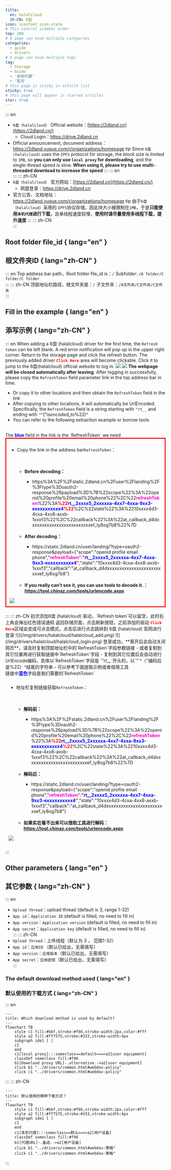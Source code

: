 ```yaml
---
title:
  en: halalcloud
  zh-CN: 6盘
icon: iconfont icon-state
# This control sidebar order
top: 200
# A page can have multiple categories
categories:
  - guide
  - drivers
# A page can have multiple tags
tag:
  - Storage
  - Guide
  - '本地代理'
  - '官方'
# this page is sticky in article list
sticky: true
# this page will appear in starred articles
star: true
---
```


::: en

- `6盘（halalcloud）` Official website：[https://2dland.cn](https://2dland.cn/)
  - Cloud Login：https://drive.2dland.cn
- Official announcement, document address：https://2dland.yuque.com/r/organizations/homepage
  tip
  Since `6盘 (halalcloud)` uses the `IPFS` protocol for storage, the block size is limited to `1MB`, so **you can only use `local proxy` for downloading**, and the single-thread speed is slow. **When using it, please try to use multi-threaded download to increase the speed**
  :::
  ::: en
  <br/>
  :::
  ::: zh-CN
- `6盘（halalcloud）` 官方网站：[https://2dland.cn](https://2dland.cn/)
  - 网盘登录：https://drive.2dland.cn
- 官方公告、文档地址：https://2dland.yuque.com/r/organizations/homepage
  tip
  由于`6盘（halalcloud）`采用的 `IPFS`协议存储，因此块大小被限制在`1MB`，于是**只能使用`本机代理`进行下载**，且单线程速度较慢，**使用时请尽量使用多线程下载，提升速度**
  :::
  ::: zh-CN
  <br/>
  :::

## **Root folder file_id** { lang="en" }

## **根文件夹ID** { lang="zh-CN" }

::: en
Top address bar path，Root folder file_id is：`/`
Subfolder: `/A folder/C folder/C folder`
<br/>
:::
::: zh-CN
顶部地址栏路径，根文件夹是：`/`
子文件夹：`/A文件夹/C文件夹/C文件夹`
<br/>
:::

## **Fill in the example** { lang="en" }

## **添写示例** { lang="zh-CN" }

::: en
When adding a 6盘 (halalcloud) driver for the first time, the `Refresh token` can be left blank. A red error notification will pop up in the upper right corner.
Return to the storage page and click the refresh button. The previously added driver <code style="font-weight: bold;color:red">Click Here</code> area will become clickable. Click it to jump to the 6盘(halalcloud) official website to log in.
![](/img/drivers/halalcloud/halalcloud_add.png)
![](/img/drivers/halalcloud/halalcloud_login.png)
**The webpage will be closed automatically after leaving**. After logging in successfully, please copy the `RefreshToken` field parameter link in the top address bar in time.

- Or copy it to other locations and then obtain the `RefreshToken` field in the link
- After copying to other locations, it will automatically be UrlEncoded. Specifically, the `RefreshToken` field is a string starting with `"rt__` and ending with `"`^("is*encoded_to*%22)^
- You can refer to the following extraction example or borrow tools
<br/>
The <span style="font-weight: bold;color: blue;">blue</span> field in the link is the `RefreshToken` we need
<div style="border: 3px solid red;padding: 10px;">
	<ul>
		<li>Copy the link in the address bar<code>RefreshToken</code>：</li><br/>
		<ul><br/>
			<li style="font-weight: bold;">Before decoding：</li>
			<ul>
                <li>https%3A%2F%2Fstatic.2dland.cn%2Fuser%2Flanding%2F%3Ftype%3Doauth2-response%26payload%3D%7B%22scope%22%3A%22openid%20profile%20email%20phone%22%2C%22<span style="font-weight: bold;color: #ff00c6;">refreshToken</span>%22%3A<span style="font-weight: bold;color: red;">%22</span><span style="font-weight: bold;color: blue;">rt__2xxxx5_2xxxxxa-4xx7-4xxa-9xx3-exxxxxxxxxx4</span><span style="font-weight: bold;color: red;">%22</span>%2C%22state%22%3A%2210xxxx4d3-4cxa-4xx8-axxb-1xxxf3%22%2C%22callback%22%3A%22at_callback_d4dxxxxxxxxxxxxxxxxxxxxxxxxxef_ly8og7b8%22%7D</li>
			</ul><br/>
			<li style="font-weight: bold;">After decoding：</li>
			<ul>
				<li>https://static.2dland.cn/user/landing/?type=oauth2-response&payload={"scope":"openid profile email phone","<span style="font-weight: bold;color: #ff00c6;">refreshToken</span>":<span style="font-weight: bold;color: red;">"</span><span style="font-weight: bold;color: blue;">rt__2xxxx5_2xxxxxa-4xx7-4xxa-9xx3-exxxxxxxxxx4</span><span style="font-weight: bold;color: red;">"</span>,"state":"10xxxx4d3-4cxa-4xx8-axxb-1xxxf3","callback":"at_callback_d4dxxxxxxxxxxxxxxxxxxxxxxxxxef_ly8og7b8"}</li>
			</ul><br/>
            <li style="font-weight: bold;">If you really can't see it, you can use tools to decode it.：<a href="https://tool.chinaz.com/tools/urlencode.aspx">https://tool.chinaz.com/tools/urlencode.aspx</a>
			</li>
		</ul>
	</ul>
    <img src="/img/drivers/halalcloud/halalcloud_url.png">
</div>
<br/>
:::
::: zh-CN
初次添加6盘 (halalcloud) 驱动，`Refresh token`可以留空，此时右上角会弹出红色错误通知
返回存储页面，点击刷新按钮，之前添加的驱动 <code style="font-weight: bold;color:red">Click Here</code>区域会变成可点击模式，点击后进行点击跳转到 6盘 (halalcloud) 官网进行登录
![](/img/drivers/halalcloud/halalcloud_add.png)
![](/img/drivers/halalcloud/halalcloud_login.png)
登录成功，**离开后会自动关闭网页**，请及时复制顶部地址栏中的`RefreshToken`字段参数链接
- 或者复制到其它位置再进行获取链接中`RefreshToken`字段
- 复制到其它位置后会自动进行UrlEncode编码，具体以`RefreshToken`字段是 `"rt__`开头的，以`"`^（"编码后是%22）^结尾的字符串
  - 可以参考下面提取示例或者借用工具
  <br/>
  链接中<span style="font-weight: bold;color: blue;">蓝色</span>字段是我们需要的`RefreshToken`
   <div style="btop: 3px solid red;padding: 10px;">
   	<ul>
   		<li>地址栏复制链接获取<code>RefreshToken</code>：</li><br/>
   		<ul><br/>
   			<li style="font-weight: bold;">解码前：</li>
   			<ul>
                   <li>https%3A%2F%2Fstatic.2dland.cn%2Fuser%2Flanding%2F%3Ftype%3Doauth2-response%26payload%3D%7B%22scope%22%3A%22openid%20profile%20email%20phone%22%2C%22<span style="font-weight: bold;color: #ff00c6;">refreshToken</span>%22%3A<span style="font-weight: bold;color: red;">%22</span><span style="font-weight: bold;color: blue;">rt__2xxxx5_2xxxxxa-4xx7-4xxa-9xx3-exxxxxxxxxx4</span><span style="font-weight: bold;color: red;">%22</span>%2C%22state%22%3A%2210xxxx4d3-4cxa-4xx8-axxb-1xxxf3%22%2C%22callback%22%3A%22at_callback_d4dxxxxxxxxxxxxxxxxxxxxxxxxxef_ly8og7b8%22%7D</li>
   			</ul><br/>
   			<li style="font-weight: bold;">解码后：</li>
   			<ul>
   				<li>https://static.2dland.cn/user/landing/?type=oauth2-response&payload={"scope":"openid profile email phone","<span style="font-weight: bold;color: #ff00c6;">refreshToken</span>":<span style="font-weight: bold;color: red;">"</span><span style="font-weight: bold;color: blue;">rt__2xxxx5_2xxxxxa-4xx7-4xxa-9xx3-exxxxxxxxxx4</span><span style="font-weight: bold;color: red;">"</span>,"state":"10xxxx4d3-4cxa-4xx8-axxb-1xxxf3","callback":"at_callback_d4dxxxxxxxxxxxxxxxxxxxxxxxxxef_ly8og7b8"}</li>
   			</ul><br/>
               <li style="font-weight: bold;">如果实在看不出来可以借助工具进行解码：<a href="https://tool.chinaz.com/tools/urlencode.aspx">https://tool.chinaz.com/tools/urlencode.aspx</a>
   			</li>
   		</ul>
   	</ul>
       <img src="/img/drivers/halalcloud/halalcloud_url.png">
   </div>
   <br/>
  :::

## **Other parameters** { lang="en" }

## **其它参数** { lang="zh-CN" }

::: en

- `Upload thread`：upload thread (default is 3, range 1-32)
- `App id`：`Application ID` (default is filled, no need to fill in)
- `App version`：`Application version` (default is filled, no need to fill in)
- `App secret`：`Application key` (default is filled, no need to fill in)
  <br/>
  :::
  ::: zh-CN
- `Upload thread`：上传线程（默认为 3 ， 范围1-32）
- `App id`：`应用ID` （默认已给出，无需填写）
- `App version`：`应用版本`（默认已给出，无需填写）
- `App secret`：`应用密钥`（默认已给出，无需填写）
  <br/>
  :::

### **The default download method used** { lang="en" }

### **默认使用的下载方式** { lang="zh-CN" }

::: en

```mermaid
---
title: Which download method is used by default?
---
flowchart TB
    style c1 fill:#bbf,stroke:#f66,stroke-width:2px,color:#fff
    style a2 fill:#ff7575,stroke:#333,stroke-width:4px
    subgraph ide1 [ ]
    c1
    end
    c1[local proxy]:::someclass==default===>a2[user equipment]
    classDef someclass fill:#f96
    b1[Download proxy URL]-.alternative.->a2[user equipment]
    click b1 "../drivers/common.html#webdav-policy"
    click c1 "../drivers/common.html#webdav-policy"
```

:::
::: zh-CN

```mermaid
---
title: 默认使用的哪种下载方式？
---
flowchart TB
    style c1 fill:#bbf,stroke:#f66,stroke-width:2px,color:#fff
    style a2 fill:#ff7575,stroke:#333,stroke-width:4px
    subgraph ide1 [ ]
    c1
    end
    c1[本机代理]:::someclass==默认===>a2[用户设备]
    classDef someclass fill:#f96
    b1[代理URL]-.备选.->a2[用户设备]
    click b1 "../drivers/common.html#webdav-策略"
    click c1 "../drivers/common.html#webdav-策略"
```

:::
